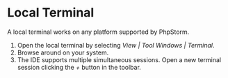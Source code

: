 # Local Terminal

A local terminal works on any platform supported by PhpStorm.

1. Open the local terminal by selecting _View | Tool Windows | Terminal_.
2. Browse around on your system.
3. The IDE supports multiple simultaneous sessions. Open a new terminal session clicking the _+_ button in the toolbar.
